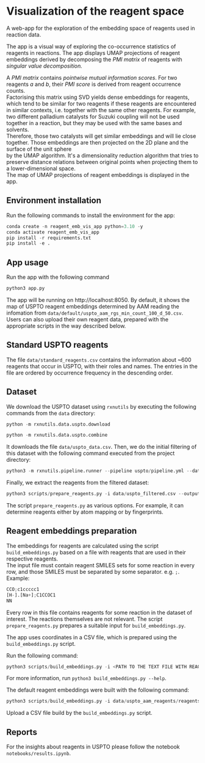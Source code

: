 # Visualization of the reagent space

A web-app for the exploration of the embedding space of reagents used in reaction data.

The app is a visual way of exploring the co-occurrence statistics of reagents in reactions.
The app displays UMAP projections of reagent embeddings derived by decomposing the _PMI matrix_ of reagents with _singular value decomposition._

A _PMI matrix_ contains _pointwise mutual information scores_. For two reagents _a_ and _b_, their _PMI score_ is derived from reagent occurrence counts.  
Factorising this matrix using SVD yields dense embeddings for reagents, which tend to be similar for two reagents if these reagents are encountered  
in similar contexts, i.e. together with the same other reagents. For example, two different palladium catalysts for Suzuki coupling will not be used together in a reaction, but they may be used with the same bases and solvents.  
Therefore, those two catalysts will get similar embeddings and will lie close together. Those embeddings are then projected on the 2D plane and the surface of the unit sphere  
by the UMAP algorithm. It's a dimensionality reduction algorithm that tries to preserve distance relations between original points when projecting them to a lower-dimensional space.  
The map of UMAP projections of reagent embeddings is displayed in the app.

## Environment installation
Run the following commands to install the environment for the app:

```python
conda create -n reagent_emb_vis_app python=3.10 -y
conda activate reagent_emb_vis_app
pip install -r requirements.txt
pip install -e .
```

## App usage
Run the app with the following command
```python
python3 app.py
```
The app will be running on http://localhost:8050. By default, it shows the map of USPTO reagent embeddings determined by AAM
reading the infomation from `data/default/uspto_aam_rgs_min_count_100_d_50.csv`.
Users can also upload their own reagent data, prepared with the appropriate scripts in the way described below.

## Standard USPTO reagents
The file `data/standard_reagents.csv` contains the information about ~600 reagents that occur in USPTO, with their roles and names. 
The entries in the file are ordered by occurrence frequency in the descending order. 

## Dataset
We download the USPTO dataset using `rxnutils` by executing the following commands from the `data` directory:

```python
python -m rxnutils.data.uspto.download
```
```python
python -m rxnutils.data.uspto.combine
```

It downloads the file `data/uspto_data.csv`. Then, we do the initial filtering of this dataset with the following command executed from the project directory:
```python
python3 -m rxnutils.pipeline.runner --pipeline uspto/pipeline.yml --data data/uspto_data.csv --output data/uspto_filtered.csv
```

Finally, we extract the reagents from the filtered dataset:

```python
python3 scripts/prepare_reagents.py -i data/uspto_filtered.csv --output_dir uspto_aam_reagents -c ReactionSmiles --reagents aam --fragment_grouping cxsmiles --canonicalization remove_aam --n_jobs 9 --min_reagent_occurrences 1 --verbose
```
The script `prepare_reagents.py` as various options. For example, it can determine reagents either by atom mapping or by fingerprints.


## Reagent embeddings preparation
The embeddings for reagents are calculated using the script `build_embeddings.py` based on a file with reagents that are used in their respective reagents.  
The input file must contain reagent SMILES sets for some reaction in every row, and those SMILES must be separated by some separator. e.g. `;`.  
Example:

```python
CCO;c1ccccc1
[H-].[Na+];C1CCOC1
NN
```
Every row in this file contains reagents for some reaction in the dataset of interest. The reactions themselves are not relevant. 
The script `prepare_reagents.py` prepares a suitable input for `build_embeddings.py`.

The app uses coordinates in a CSV file, which is prepared using the `build_embeddings.py` script.

Run the following command:
```python
python3 scripts/build_embeddings.py -i <PATH TO THE TEXT FILE WITH REAGENT SMILES> --standard data/standard_reagents.csv --min_count <MINIMAL OCCURENCE COUNT FOR REAGENTS TO BE CONSIDERED> -o <PATH TO THE OUTPUT CSV FILE> -d <DIMENSONALITY OF REAGENT EMBEDDINGS>
```
For more information, run `python3 build_embeddings.py --help`.

The default reagent embeddings were built with the following command:

```python
python3 scripts/build_embeddings.py -i data/uspto_aam_reagents/reagents-1128297.txt --standard data/standard_reagents.csv -d 50 -o data/uspto_aam_rgs_min_count_100_d_50.csv --min_count 100
```

Upload a CSV file build by the `build_embeddings.py` script.

## Reports

For the insights about reagents in USPTO please follow the notebook `notebooks/results.ipynb`.
